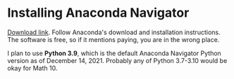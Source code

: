 # Installing Anaconda Navigator

[Download link](https://www.anaconda.com/products/individual). Follow Anaconda's download and installation instructions.  The software is free, so if it mentions paying, you are in the wrong place.

I plan to use **Python 3.9**, which is the default Anaconda Navigator Python version as of December 14, 2021.  Probably any of Python 3.7-3.10 would be okay for Math 10.